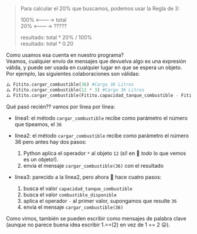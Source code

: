 

> Para calcular el 20%  que buscamos, podemos usar la Regla de 3:
>
> 100% <----> total   
>  20% <----> ?????   
> 
> resultado:  total * 20% / 100%    
> resultado:  total * 0.20    

Como usamos esa cuenta en nuestro programa?    
Veamos, cualquier envío de mensajes que devuelva algo es una expresión válida, y puede ser usada en cualquier lugar en que se espera un objeto. Por ejemplo, las siguientes colaboraciones son válidas:

```python
ム Fitito.cargar_combustible(36) #Carga 36 Litros
ム Fitito.cargar_combustible(12 * 3) #Carga 36 Litros
ム Fitito.cargar_combustible(Fitito.capacidad_tanque_combustible - Fitito.combustible_disponible) #Carga  lo necesario para completar
```

Qué pasó recién?? vamos por línea por línea:

* línea1: el método `cargar_combustible` recibe como parámetro el número que tipeamos, el `36`
 
* línea2: el método `cargar_combustible` recibe como parámetro el número 36 pero antes hay dos pasos:
    1. Python aplica el operador `*` al objeto `12`  (si! en :snake: *todo* lo que vemos es un objeto!). 
    1. envía el mensaje `cargar_combustible(36)` con el resultado
     
* línea3: parecido a la línea2, pero ahora :snake:  hace cuatro pasos:
    1. busca el valor `capacidad_tanque_combustible` 
    1. busca el valor `combustible_disponible` 
    1. aplica el operador `-` al primer valor, supongamos que resulte `36`
    1. envía el mensaje `cargar_combustible(36)` 


Como vimos, también se pueden escribir como mensajes de palabra clave (aunque no parece buena idea escribir 1.==(2) en vez de 1 == 2 :stuck_out_tongue:).